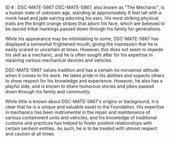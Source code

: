 ID # : DSC-MATE-5867
DSC-MATE-5867, also known as "The Mechanic", is a human male of unknown age, standing at approximately 6 feet tall with a monk head and jade earring adorning his ears. His most striking physical traits are the bright orange stripes that adorn his face, which are believed to be sacred tribal markings passed down through his family for generations.

While his appearance may be intimidating to some, DSC-MATE-5867 has displayed a somewhat frightened mouth, giving the impression that he is easily scared or uncertain at times. However, this does not seem to impede his skill as a mechanic, and he is often sought after for his expertise in repairing various mechanical devices and vehicles.

DSC-MATE-5867 values tradition and has a certain no-nonsense attitude when it comes to his work. He takes pride in his abilities and expects others to show respect for his knowledge and experience. However, he also has a playful side, and is known to share humorous stories and jokes passed down through his family and community.

While little is known about DSC-MATE-5867's origins or background, it is clear that he is a unique and valuable asset to the Foundation. His expertise in mechanics has been instrumental in the repair and maintenance of various containment units and vehicles, and his knowledge of traditional customs and practices has helped to foster positive relationships with certain sentient entities. As such, he is to be treated with utmost respect and caution at all times.